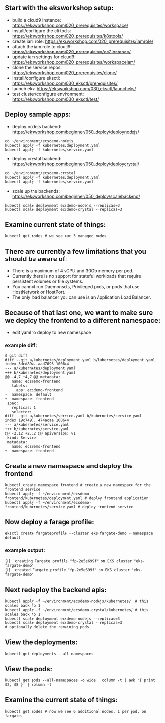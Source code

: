## Start with the eksworkshop setup:


- build a cloud9 instance: https://eksworkshop.com/020_prerequisites/workspace/
- install/configure the cli tools: https://eksworkshop.com/020_prerequisites/k8stools/
- create iam role: https://eksworkshop.com/020_prerequisites/iamrole/
- attach the iam role to cloud9: https://eksworkshop.com/020_prerequisites/ec2instance/
- update iam settings for cloud9: https://eksworkshop.com/020_prerequisites/workspaceiam/
- clone the service repos: https://eksworkshop.com/020_prerequisites/clone/
- install/configure eksctl: https://eksworkshop.com/030_eksctl/prerequisites/
- launch eks: https://eksworkshop.com/030_eksctl/launcheks/
- test cluster/configure environment: https://eksworkshop.com/030_eksctl/test/


## Deploy  sample apps:
- deploy nodejs backend: https://eksworkshop.com/beginner/050_deploy/deploynodejs/
```
cd ~/environment/ecsdemo-nodejs
kubectl apply -f kubernetes/deployment.yaml
kubectl apply -f kubernetes/service.yaml
```
- deploy crystal backend: https://eksworkshop.com/beginner/050_deploy/deploycrystal/
```
cd ~/environment/ecsdemo-crystal
kubectl apply -f kubernetes/deployment.yaml
kubectl apply -f kubernetes/service.yaml
```
- scale up the backends: https://eksworkshop.com/beginner/050_deploy/scalebackend/
```
kubectl scale deployment ecsdemo-nodejs --replicas=3
kubectl scale deployment ecsdemo-crystal --replicas=3
```

## Examine current state of things:
```
kubectl get nodes # we see our 3 managed nodes
```

## There are currently a few limitations that you should be aware of:
- There is a maximum of 4 vCPU and 30Gb memory per pod.
- Currently there is no support for stateful workloads that require persistent volumes or file systems.
- You cannot run Daemonsets, Privileged pods, or pods that use HostNetwork or HostPort.
- The only load balancer you can use is an Application Load Balancer.

## Because of that last one, we want to make sure we deploy the frontend to a different namespace:
- edit yaml to deploy to new namespace
### example diff:
```
$ git diff
diff --git a/kubernetes/deployment.yaml b/kubernetes/deployment.yaml
index 3dcd89a..aad7093 100644
--- a/kubernetes/deployment.yaml
+++ b/kubernetes/deployment.yaml
@@ -4,7 +4,7 @@ metadata:
   name: ecsdemo-frontend
   labels:
     app: ecsdemo-frontend
-  namespace: default
+  namespace: frontend
 spec:
   replicas: 1
   selector:
diff --git a/kubernetes/service.yaml b/kubernetes/service.yaml
index 19c7497..474acaa 100644
--- a/kubernetes/service.yaml
+++ b/kubernetes/service.yaml
@@ -2,12 +2,12 @@ apiVersion: v1
 kind: Service
 metadata:
   name: ecsdemo-frontend
+  namespace: frontend
```

## Create a new namespace and deploy the frontend
```
kubectl create namespace frontend # create a new namespace for the frontend service
kubectl apply -f ~/environment/ecsdemo-frontend/kubernetes/deployment.yaml # deploy frontend application
kubectl apply -f ~/environment/ecsdemo-frontend/kubernetes/service.yaml # deploy frontend service
```

## Now deploy a farage profile:
```
eksctl create fargateprofile --cluster eks-fargate-demo --namespace default
```

### example output:
```
[ℹ]  creating Fargate profile "fp-2e5e699f" on EKS cluster "eks-fargate-demo"
[ℹ]  created Fargate profile "fp-2e5e699f" on EKS cluster "eks-fargate-demo"
```

## Next redeploy the backend apis:
```
kubectl apply -f ~/environment/ecsdemo-nodejs/kubernetes/  # this scales back to 1
kubectl apply -f ~/environment/ecsdemo-crystal/kubernetes/ # this scales back to 1
kubectl scale deployment ecsdemo-nodejs --replicas=3
kubectl scale deployment ecsdemo-crystal --replicas=3
# optionally delete the remaining pods
```

## View the deployments:
```
kubectl get deployments --all-namespaces
```

## View the pods:
```
kubectl get pods --all-namespaces -o wide | column -t | awk '{ print $2, $8 }' | column -t
```

## Examine the current state of things:
```
kubectl get nodes # now we see 6 additional nodes, 1 per pod, on fargate.
```
